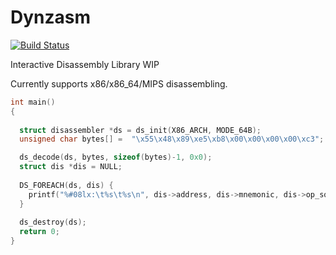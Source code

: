 # Dynzasm

[![Build Status](https://travis-ci.org/Mithreindeir/Dynzasm.svg?branch=master)](https://travis-ci.org/Mithreindeir/Dynzasm)

Interactive Disassembly Library WIP

Currently supports x86/x86_64/MIPS disassembling.

```C
int main()
{
	
  struct disassembler *ds = ds_init(X86_ARCH, MODE_64B);
  unsigned char bytes[] =  "\x55\x48\x89\xe5\xb8\x00\x00\x00\x00\xc3";

  ds_decode(ds, bytes, sizeof(bytes)-1, 0x0);
  struct dis *dis = NULL;
  
  DS_FOREACH(ds, dis) {
    printf("%#08lx:\t%s\t%s\n", dis->address, dis->mnemonic, dis->op_squash);
  }
  
  ds_destroy(ds);
  return 0;
}

```
